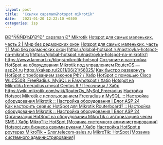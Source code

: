 ```yaml
---
layout: post
title:  "Ссылки capsman&hotspot mikrotik"
date:   2021-01-20 12:22:10 +0300
categories: isp
---
```





[ÐÐ°ÑÑÑÐ¾Ð¹ÐºÐ° capsman Ð² Mikrotik](https://serveradmin.ru/nastroyka-capsman-v-mikrotik/)
[Hotspot для самых маленьких, часть 2 | Мир без рэдмонских окон](https://nixman.info/?p=2537)
[Hotspot для самых маленьких, часть 1 | Мир без рэдмонских окон](https://nixman.info/?p=2520)
[https://global-hotspot.ru/nastroyka-hotspot-na-mikrotik/](https://global-hotspot.ru/nastroyka-hotspot-na-mikrotik/)
https://www.lanmart.ru/blogs/mikrotik-hotspot
[Создание и настройка HotSpot на оборудовании Mikrotik под управлением RouterOS — asp24.ru](https://asp24.ru/mikrotik/sozdanie-i-nastroyka-hotspot-na-oborudovanii-mikrotik-pod-upravleniem-routeros/)
https://xakep.ru/2011/06/21/56025/
[Как быстро развернуть HotSpot с требованием законов РФ? / Хабр](https://habr.com/ru/post/446282/)
[HotSpot с помощью Cisco WLC5508, FreeRadius, MySQL и Easyhotspot / Хабр](https://habr.com/ru/post/275155/)
[Hotspot на Mikrotik+freeradius+mysql Centos 6 / Песочница / Хабр](https://habr.com/ru/sandbox/96309/)
https://wiki.mikrotik.com/wiki/RouterOs_MySql_Freeradius
[Настойка Hotspot Mikrotik с использованием Freeradius и MySQL. :: Настройка оборудования Mikrotik :: Настройка оборудования | Блог ASP 24](https://asp24.com.ua/blog/nastojka-hotspot-mikrotik-s-ispol-zovaniem-freeradius-i-mysql/)  
[Как настроить сервис HotSpot для Mikrotik Routerboard? :: Настройка оборудования Mikrotik :: Настройка оборудования | Блог ASP 24](https://asp24.com.ua/blog/mikrotik-routerboard-nastrojka-hotspot/)
[Организация HotSpot на оборудовании MikroTik с авторизацией через SMS / Хабр](https://habr.com/ru/post/325344/)
[MikroTik: HotSpot [Мозаика системного администрирования]](https://wiki.yola.ru/mikrotik/hotspot/hotspot)
[Hotspot для бизнеса своими руками / Хабр](https://habr.com/ru/post/534936/)
[Настройка HotSpot в роутерах MikroTik • Блог.telecom-sales.ru](https://blog.telecom-sales.ru/nastrojka-hotspot-v-routerah-mikrotik/)
[MikroTik: HotSpot [Мозаика системного администрирования]](https://wiki.yola.ru/mikrotik/hotspot/hotspot)